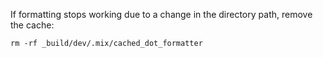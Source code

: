 
If formatting stops working due to a change in the directory path, remove the cache:

	rm -rf _build/dev/.mix/cached_dot_formatter
